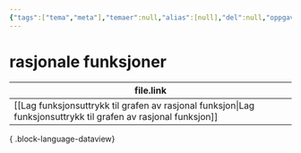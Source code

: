 ```yaml
---
{"tags":["tema","meta"],"temaer":null,"alias":[null],"del":null,"oppgave":null,"fag":null,"eksamen":null,"dg-publish":true,"title":"rasjonale funksjoner","date":"2023-06-01","modified":"2023-06-01","permalink":"/temaer/rasjonale-funksjoner/","dgPassFrontmatter":true}
---
```



# rasjonale funksjoner
| file.link                                                                                                         |
| ----------------------------------------------------------------------------------------------------------------- |
| [[Lag funksjonsuttrykk til grafen av rasjonal funksjon\|Lag funksjonsuttrykk til grafen av rasjonal funksjon]] |

{ .block-language-dataview}
